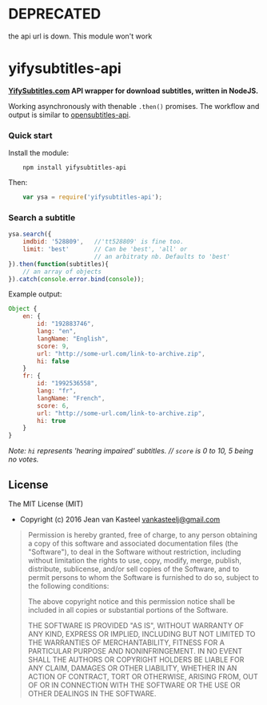 # DEPRECATED
the api url is down. This module won't work

# yifysubtitles-api
**[YifySubtitles.com](http://www.yifysubtitles.com) API wrapper for download subtitles, written in NodeJS.**

Working asynchronously with thenable `.then()` promises. The workflow and output is similar to [opensubtitles-api](https://github.com/vankasteelj/opensubtitles-api).

### Quick start

Install the module:
```
    npm install yifysubtitles-api
```

Then:
```js
    var ysa = require('yifysubtitles-api');
```

### Search a subtitle

```js
ysa.search({
    imdbid: '528809',   //'tt528809' is fine too.
    limit: 'best'       // Can be 'best', 'all' or 
                        // an arbitraty nb. Defaults to 'best'
}).then(function(subtitles){
    // an array of objects
}).catch(console.error.bind(console));
```

Example output:
```javascript
Object {
    en: {
        id: "192883746",
        lang: "en",
        langName: "English",
        score: 9,
        url: "http://some-url.com/link-to-archive.zip",
        hi: false
    }
    fr: {
        id: "1992536558",
        lang: "fr",
        langName: "French",
        score: 6,
        url: "http://some-url.com/link-to-archive.zip",
        hi: true
    }
}
```

*Note: `hi` represents 'hearing impaired' subtitles. // `score` is 0 to 10, 5 being no votes.*

## License
The MIT License (MIT)
- Copyright (c) 2016 Jean van Kasteel <vankasteelj@gmail.com>

>Permission is hereby granted, free of charge, to any person obtaining a copy of this software and associated documentation files (the "Software"), to deal in the Software without restriction, including without limitation the rights to use, copy, modify, merge, publish, distribute, sublicense, and/or sell copies of the Software, and to permit persons to whom the Software is furnished to do so, subject to the following conditions:
>
>The above copyright notice and this permission notice shall be included in all copies or substantial portions of the Software.
>
>THE SOFTWARE IS PROVIDED "AS IS", WITHOUT WARRANTY OF ANY KIND, EXPRESS OR IMPLIED, INCLUDING BUT NOT LIMITED TO THE WARRANTIES OF MERCHANTABILITY, FITNESS FOR A PARTICULAR PURPOSE AND NONINFRINGEMENT. IN NO EVENT SHALL THE AUTHORS OR COPYRIGHT HOLDERS BE LIABLE FOR ANY CLAIM, DAMAGES OR OTHER LIABILITY, WHETHER IN AN ACTION OF CONTRACT, TORT OR OTHERWISE, ARISING FROM, OUT OF OR IN CONNECTION WITH THE SOFTWARE OR THE USE OR OTHER DEALINGS IN THE SOFTWARE.
